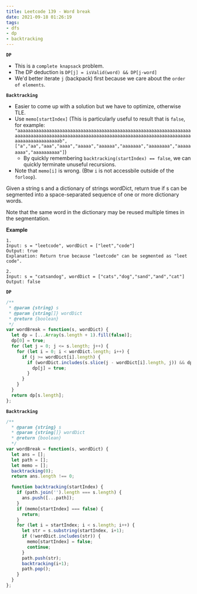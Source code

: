 ```yaml
---
title: Leetcode 139 - Word break
date: 2021-09-18 01:26:19
tags:
- dfs
- dp
- backtracking
---
```

**`DP`**
- This is a `complete knapsack` problem.
- The DP deduction is `DP[j] = isValid(word) && DP[j-word]`
- We'd better iterate `j` (backpack) first because we care about the `order of elements`.

**`Backtracking`**
- Easier to come up with a solution but we have to optimize, otherwise TLE.
- Use `memo[startIndex]` (This is particularly useful to result that is `false`, for example: `"aaaaaaaaaaaaaaaaaaaaaaaaaaaaaaaaaaaaaaaaaaaaaaaaaaaaaaaaaaaaaaaaaaaaaaaaaaaaaaaaaaaaaaaaaaaaaaaaaaaaaaaaaaaaaaaaaaaaaaaaaaaaaaaaaaaaaaaaaaaaaaaaaaaaaab", ["a","aa","aaa","aaaa","aaaaa","aaaaaa","aaaaaaa","aaaaaaaa","aaaaaaaaa","aaaaaaaaaa"]`)
  - By quickly remembering `backtracking(startIndex) == false`, we can quickly terminate unuseful recursions.
- Note that `memo[i]` is wrong. (Btw `i` is not accessbile outside of the `forloop`).

Given a string s and a dictionary of strings wordDict, return true if s can be segmented into a space-separated sequence of one or more dictionary words.

Note that the same word in the dictionary may be reused multiple times in the segmentation.

**Example**

```
1.
Input: s = "leetcode", wordDict = ["leet","code"]
Output: true
Explanation: Return true because "leetcode" can be segmented as "leet code".

2.
Input: s = "catsandog", wordDict = ["cats","dog","sand","and","cat"]
Output: false
```
**`DP`**
```javascript
/**
 * @param {string} s
 * @param {string[]} wordDict
 * @return {boolean}
 */
var wordBreak = function(s, wordDict) {
  let dp = [...Array(s.length + 1).fill(false)];
  dp[0] = true;
  for (let j = 0; j <= s.length; j++) {
    for (let i = 0; i < wordDict.length; i++) {
      if (j >= wordDict[i].length) {
        if (wordDict.includes(s.slice(j - wordDict[i].length, j)) && dp[j - wordDict[i].length]) {
          dp[j] = true;
        }
      }
    }
  }
  return dp[s.length];
};
```
**`Backtracking`**
```javascript
/**
  * @param {string} s
  * @param {string[]} wordDict
  * @return {boolean}
  */
var wordBreak = function(s, wordDict) {
  let ans = [];
  let path = [];
  let memo = [];
  backtracking(0);
  return ans.length !== 0;

  function backtracking(startIndex) {
    if (path.join('').length === s.length) {
      ans.push([...path]);
    }
    if (memo[startIndex] === false) {
      return;
    }
    for (let i = startIndex; i < s.length; i++) {
      let str = s.substring(startIndex, i+1);
      if (!wordDict.includes(str)) {
        memo[startIndex] = false;
        continue; 
      }
      path.push(str);
      backtracking(i+1);
      path.pop();
    }
  }
};
```